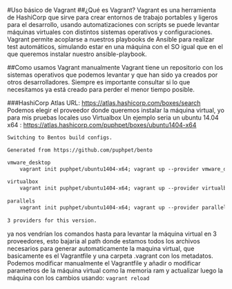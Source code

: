 #Uso básico de Vagrant
##¿Qué es Vagrant?
Vagrant es una herramienta de HashiCorp que sirve para crear entornos de trabajo portables y ligeros
para el desarrollo, usando automatizaciones con scripts se puede levantar máquinas virtuales con distintos
sistemas operativos y configuraciones. 
Vagrant permite acoplarse a nuestros playbooks de Ansible para realizar test automáticos, simulando estar en
una máquina con el SO igual que en el que queremos instalar nuestro ansible-playbook.

##Como usamos Vagrant manualmente
Vagrant tiene un repositorio con los sistemas operativos que podemos levantar y que han sido ya creados por otros
desarrolladores. Siempre es importante consultar si lo que necesitamos ya está creado para perder el menor tiempo posible.

###HashiCorp Atlas 
URL: https://atlas.hashicorp.com/boxes/search
Podemos elegir el proveedor donde queremos instalar la máquina virtual, yo para mis pruebas locales uso Virtualbox
Un ejemplo seria un ubuntu 14.04 x64 : https://atlas.hashicorp.com/puphpet/boxes/ubuntu1404-x64

``` html
Switching to Bentos build configs.

Generated from https://github.com/puphpet/bento

vmware_desktop
    vagrant init puphpet/ubuntu1404-x64; vagrant up --provider vmware_desktop
    
virtualbox
    vagrant init puphpet/ubuntu1404-x64; vagrant up --provider virtualbox
    
parallels
    vagrant init puphpet/ubuntu1404-x64; vagrant up --provider parallels
    
3 providers for this version.

```

ya nos vendrían los comandos hasta para levantar la máquina virtual en 3 proveedores, 
esto bajaria al path donde estamos todos los archivos necesarios para generar automaticamente la maquina virtual, 
que basicamente es el Vagrantfile y una carpeta .vagrant con los metadatos.
Podemos modificar manualmente el Vagrantfile y añadir o modificar parametros de la máquina virtual como la memoria ram
y actualizar luego la máquina con los cambios usando: ```vagrant reload```